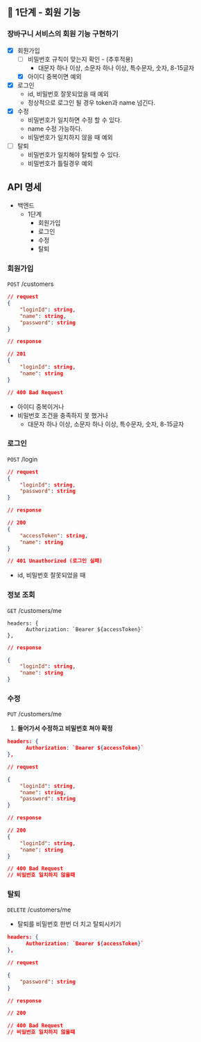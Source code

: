 ## 🚀 1단계 - 회원 기능

### 장바구니 서비스의 회원 기능 구현하기
+ [x] 회원가입
  + [ ] 비밀번호 규칙이 맞는지 확인 - (추후적용)
    + 대문자 하나 이상, 소문자 하나 이상, 특수문자, 숫자, 8-15글자 
  + [x] 아이디 중복이면 예외
+ [x] 로그인
  + id, 비밀번호 잘못되었을 때 예외
  + 정상적으로 로그인 될 경우 token과 name 넘긴다.
+ [x] 수정
  + 비밀번호가 일치하면 수정 할 수 있다.
  + name 수정 가능하다.
  + 비밀번호가 일치하지 않을 때 예외
+ [ ] 탈퇴
  + 비밀번호가 일치해야 탈퇴할 수 있다.
  + 비밀번호가 틀릴경우 예외
  
## API 명세

- 백엔드
    - 1단계
        - 회원가입
        - 로그인
        - 수정
        - 탈퇴

### 회원가입

`POST` /customers

```json
// request
{
	"loginId": string, 
	"name": string,
	"password": string
}
```

```json
// response

// 201
{
	"loginId": string,
	"name": string
}

// 400 Bad Request
```
- 아이디 중복이거나
- 비밀번호 조건을 충족하지 못 했거나
    - 대문자 하나 이상, 소문자 하나 이상, 특수문자, 숫자, 8-15글자

### 로그인

`POST` /login

```json
// request
{
 	"loginId": string,
	"password": string
}
```

```json
// response 

// 200
{
 	"accessToken": string,
	"name": string
}

// 401 Unauthorized (로그인 실패)
```

- id, 비밀번호 잘못되었을 때

### 정보 조회

`GET` /customers/me

```tsx
headers: {
      Authorization: `Bearer ${accessToken}`
},
```

```json
// response

{
	"loginId": string, 
	"name": string
}
```


### 수정

`PUT` /customers/me

1. **들어가서 수정하고 비밀번호 쳐야 확정**

```json
headers: {
      Authorization: `Bearer ${accessToken}`
},
```

```json
// request

{
	"loginId": string, 
	"name": string,
	"password": string
}
```

```json
// response

// 200
{
	"loginId": string, 
	"name": string
}

// 400 Bad Request
// 비밀번호 일치하지 않을때
```

### 탈퇴

`DELETE` /customers/me

- 탈퇴를 비밀번호 한번 더 치고 탈퇴시키기

```json
headers: {
      Authorization: `Bearer ${accessToken}`
},
```

```json
// request

{
	"password": string
}
```

```json
// response 

// 200

// 400 Bad Request
// 비밀번호 일치하지 않을때
```
